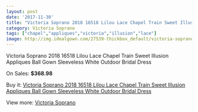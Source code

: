 ```yaml
---
layout: post
date: '2017-11-30'
title: "Victoria Soprano 2018 16518 Lilou Lace Chapel Train Sweet Illusion Appliques Ball Gown Sleeveless White Outdoor Bridal Dress"
category: Victoria Soprano
tags: ["chapel","appliques","victoria","illusion","lace"]
image: http://img.idealgown.com/27539-thickbox_default/victoria-soprano-2018-16518-lilou-lace-chapel-train-sweet-illusion-appliques-ball-gown-sleeveless-white-outdoor-bridal-dress.jpg
---
```

Victoria Soprano 2018 16518 Lilou Lace Chapel Train Sweet Illusion Appliques Ball Gown Sleeveless White Outdoor Bridal Dress

On Sales: **$368.98**
<a href="https://www.idealgown.com/en/victoria-soprano/10682-victoria-soprano-2018-16518-lilou-lace-chapel-train-sweet-illusion-appliques-ball-gown-sleeveless-white-outdoor-bridal-dress.html"><amp-img layout="responsive" width="600" height="600" src="//img.idealgown.com/27539-thickbox_default/victoria-soprano-2018-16518-lilou-lace-chapel-train-sweet-illusion-appliques-ball-gown-sleeveless-white-outdoor-bridal-dress.jpg" alt="Victoria Soprano 2018 16518 Lilou Lace Chapel Train Sweet Illusion Appliques Ball Gown Sleeveless White Outdoor Bridal Dress 0" /></a>
<a href="https://www.idealgown.com/en/victoria-soprano/10682-victoria-soprano-2018-16518-lilou-lace-chapel-train-sweet-illusion-appliques-ball-gown-sleeveless-white-outdoor-bridal-dress.html"><amp-img layout="responsive" width="600" height="600" src="//img.idealgown.com/27544-thickbox_default/victoria-soprano-2018-16518-lilou-lace-chapel-train-sweet-illusion-appliques-ball-gown-sleeveless-white-outdoor-bridal-dress.jpg" alt="Victoria Soprano 2018 16518 Lilou Lace Chapel Train Sweet Illusion Appliques Ball Gown Sleeveless White Outdoor Bridal Dress 1" /></a>
<a href="https://www.idealgown.com/en/victoria-soprano/10682-victoria-soprano-2018-16518-lilou-lace-chapel-train-sweet-illusion-appliques-ball-gown-sleeveless-white-outdoor-bridal-dress.html"><amp-img layout="responsive" width="600" height="600" src="//img.idealgown.com/27543-thickbox_default/victoria-soprano-2018-16518-lilou-lace-chapel-train-sweet-illusion-appliques-ball-gown-sleeveless-white-outdoor-bridal-dress.jpg" alt="Victoria Soprano 2018 16518 Lilou Lace Chapel Train Sweet Illusion Appliques Ball Gown Sleeveless White Outdoor Bridal Dress 2" /></a>
<a href="https://www.idealgown.com/en/victoria-soprano/10682-victoria-soprano-2018-16518-lilou-lace-chapel-train-sweet-illusion-appliques-ball-gown-sleeveless-white-outdoor-bridal-dress.html"><amp-img layout="responsive" width="600" height="600" src="//img.idealgown.com/27542-thickbox_default/victoria-soprano-2018-16518-lilou-lace-chapel-train-sweet-illusion-appliques-ball-gown-sleeveless-white-outdoor-bridal-dress.jpg" alt="Victoria Soprano 2018 16518 Lilou Lace Chapel Train Sweet Illusion Appliques Ball Gown Sleeveless White Outdoor Bridal Dress 3" /></a>
<a href="https://www.idealgown.com/en/victoria-soprano/10682-victoria-soprano-2018-16518-lilou-lace-chapel-train-sweet-illusion-appliques-ball-gown-sleeveless-white-outdoor-bridal-dress.html"><amp-img layout="responsive" width="600" height="600" src="//img.idealgown.com/27541-thickbox_default/victoria-soprano-2018-16518-lilou-lace-chapel-train-sweet-illusion-appliques-ball-gown-sleeveless-white-outdoor-bridal-dress.jpg" alt="Victoria Soprano 2018 16518 Lilou Lace Chapel Train Sweet Illusion Appliques Ball Gown Sleeveless White Outdoor Bridal Dress 4" /></a>
<a href="https://www.idealgown.com/en/victoria-soprano/10682-victoria-soprano-2018-16518-lilou-lace-chapel-train-sweet-illusion-appliques-ball-gown-sleeveless-white-outdoor-bridal-dress.html"><amp-img layout="responsive" width="600" height="600" src="//img.idealgown.com/27540-thickbox_default/victoria-soprano-2018-16518-lilou-lace-chapel-train-sweet-illusion-appliques-ball-gown-sleeveless-white-outdoor-bridal-dress.jpg" alt="Victoria Soprano 2018 16518 Lilou Lace Chapel Train Sweet Illusion Appliques Ball Gown Sleeveless White Outdoor Bridal Dress 5" /></a>

Buy it: [Victoria Soprano 2018 16518 Lilou Lace Chapel Train Sweet Illusion Appliques Ball Gown Sleeveless White Outdoor Bridal Dress](https://www.idealgown.com/en/victoria-soprano/10682-victoria-soprano-2018-16518-lilou-lace-chapel-train-sweet-illusion-appliques-ball-gown-sleeveless-white-outdoor-bridal-dress.html "Victoria Soprano 2018 16518 Lilou Lace Chapel Train Sweet Illusion Appliques Ball Gown Sleeveless White Outdoor Bridal Dress")

View more: [Victoria Soprano](https://www.idealgown.com/en/143-victoria-soprano "Victoria Soprano")